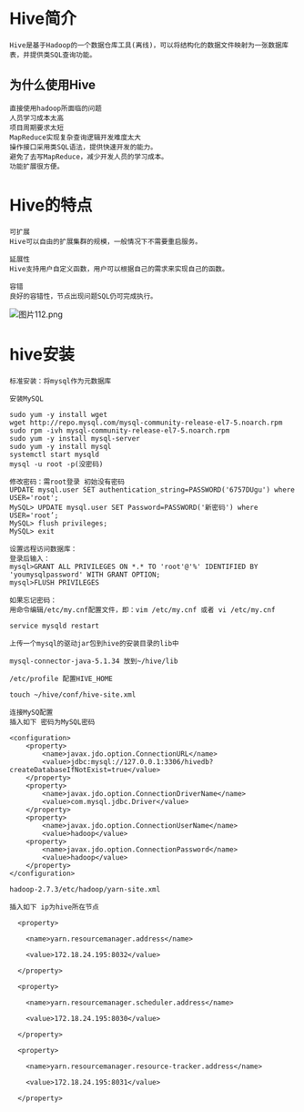 # Hive简介 

	Hive是基于Hadoop的一个数据仓库工具(离线)，可以将结构化的数据文件映射为一张数据库表，并提供类SQL查询功能。

## 为什么使用Hive

	直接使用hadoop所面临的问题 
	人员学习成本太高 
	项目周期要求太短 
	MapReduce实现复杂查询逻辑开发难度太大  
	操作接口采用类SQL语法，提供快速开发的能力。 
	避免了去写MapReduce，减少开发人员的学习成本。 
	功能扩展很方便。
	
# Hive的特点

	可扩展 
	Hive可以自由的扩展集群的规模，一般情况下不需要重启服务。

	延展性 
	Hive支持用户自定义函数，用户可以根据自己的需求来实现自己的函数。

	容错 
	良好的容错性，节点出现问题SQL仍可完成执行。
	
![图片112.png](https://upload-images.jianshu.io/upload_images/14465950-631b453e7c335eec.png?imageMogr2/auto-orient/strip%7CimageView2/2/w/1240)

# hive安装

	标准安装：将mysql作为元数据库
	
	安装MySQL
	
	sudo yum -y install wget
	wget http://repo.mysql.com/mysql-community-release-el7-5.noarch.rpm
	sudo rpm -ivh mysql-community-release-el7-5.noarch.rpm
	sudo yum -y install mysql-server
	sudo yum -y install mysql
	systemctl start mysqld
	mysql -u root -p(没密码)

	修改密码：需root登录 初始没有密码
	UPDATE mysql.user SET authentication_string=PASSWORD('6757DUgu') where USER='root';
	MySQL> UPDATE mysql.user SET Password=PASSWORD('新密码') where USER='root’;
	MySQL> flush privileges;
	MySQL> exit
		
	设置远程访问数据库：
	登录后输入：
	mysql>GRANT ALL PRIVILEGES ON *.* TO 'root'@'%' IDENTIFIED BY 'youmysqlpassword' WITH GRANT OPTION;
	mysql>FLUSH PRIVILEGES
	
	如果忘记密码：
	用命令编辑/etc/my.cnf配置文件，即：vim /etc/my.cnf 或者 vi /etc/my.cnf

	service mysqld restart
	
	上传一个mysql的驱动jar包到hive的安装目录的lib中
	
	mysql-connector-java-5.1.34 放到~/hive/lib
	
	/etc/profile 配置HIVE_HOME

	touch ~/hive/conf/hive-site.xml
	
	连接MySQ配置
	插入如下 密码为MySQL密码

	<configuration>
		<property>
			<name>javax.jdo.option.ConnectionURL</name>
			<value>jdbc:mysql://127.0.0.1:3306/hivedb?createDatabaseIfNotExist=true</value>
		</property>
		<property>
			<name>javax.jdo.option.ConnectionDriverName</name>
			<value>com.mysql.jdbc.Driver</value>
		</property>
		<property>
			<name>javax.jdo.option.ConnectionUserName</name>
			<value>hadoop</value>
		<property>
			<name>javax.jdo.option.ConnectionPassword</name>
			<value>hadoop</value>
		</property>
	</configuration>

	hadoop-2.7.3/etc/hadoop/yarn-site.xml
	
	插入如下 ip为hive所在节点
	
	  <property>

		<name>yarn.resourcemanager.address</name>

		<value>172.18.24.195:8032</value>

	  </property>

	  <property>

		<name>yarn.resourcemanager.scheduler.address</name>

		<value>172.18.24.195:8030</value>

	  </property>

	  <property>

		<name>yarn.resourcemanager.resource-tracker.address</name>

		<value>172.18.24.195:8031</value>

	  </property>

